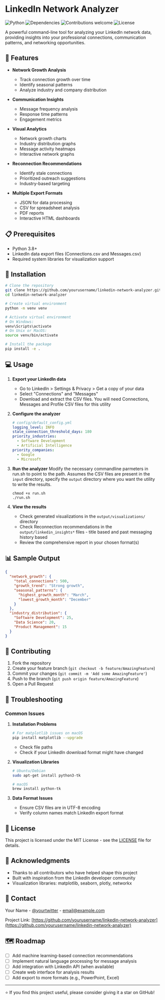 # LinkedIn Network Analyzer

![Python](https://img.shields.io/badge/python-v3.8+-blue.svg)
![Dependencies](https://img.shields.io/badge/dependencies-up%20to%20date-brightgreen.svg)
![Contributions welcome](https://img.shields.io/badge/contributions-welcome-orange.svg)
![License](https://img.shields.io/badge/license-MIT-blue.svg)

A powerful command-line tool for analyzing your LinkedIn network data, providing insights into your professional connections, communication patterns, and networking opportunities.

## 🚀 Features

- **Network Growth Analysis**
  - Track connection growth over time
  - Identify seasonal patterns
  - Analyze industry and company distribution

- **Communication Insights**
  - Message frequency analysis
  - Response time patterns
  - Engagement metrics

- **Visual Analytics**
  - Network growth charts
  - Industry distribution graphs
  - Message activity heatmaps
  - Interactive network graphs

- **Reconnection Recommendations**
  - Identify stale connections
  - Prioritized outreach suggestions
  - Industry-based targeting

- **Multiple Export Formats**
  - JSON for data processing
  - CSV for spreadsheet analysis
  - PDF reports
  - Interactive HTML dashboards

## 📋 Prerequisites

- Python 3.8+
- LinkedIn data export files (Connections.csv and Messages.csv)
- Required system libraries for visualization support

## 🔧 Installation

```bash
# Clone the repository
git clone https://github.com/yourusername/linkedin-network-analyzer.git
cd linkedin-network-analyzer

# Create virtual environment
python -m venv venv

# Activate virtual environment
# On Windows:
venv\Scripts\activate
# On Unix or MacOS:
source venv/bin/activate

# Install the package
pip install -e .
```

## 💻 Usage

1. **Export your LinkedIn data**
   - Go to LinkedIn > Settings & Privacy > Get a copy of your data
   - Select "Connections" and "Messages"
   - Download and extract the CSV files. You will need Connections, Messages and Profile CSV files for this utility

2. **Configure the analyzer**
   ```yaml
   # config/default_config.yml
   logging_level: INFO
   stale_connection_threshold_days: 180
   priority_industries:
     - Software Development
     - Artificial Intelligence
   priority_companies:
     - Google
     - Microsoft
   ```

3. **Run the analyzer**
   Modify the necessary commandline parmeters in run.sh to point to the path. Assumes the CSV files are present in the `input` directory, specify the `output` directory where you want the utility to write the results.
   ```
   chmod +x run.sh
   ./run.sh
   ```

4. **View the results**
   
   - Check generated visualizations in the `output/visualizations/` directory
   - Check Reconnection recommendations in the `output/linkedin_insights*` files - title based and past messaging history based
   - Review the comprehensive report in your chosen format(s)

## 📊 Sample Output

```json
{
  "network_growth": {
    "total_connections": 500,
    "growth_trend": "Strong growth",
    "seasonal_patterns": {
      "highest_growth_month": "March",
      "lowest_growth_month": "December"
    }
  },
  "industry_distribution": {
    "Software Development": 25,
    "Data Science": 20,
    "Product Management": 15
  }
}
```


## 🤝 Contributing

1. Fork the repository
2. Create your feature branch (`git checkout -b feature/AmazingFeature`)
3. Commit your changes (`git commit -m 'Add some AmazingFeature'`)
4. Push to the branch (`git push origin feature/AmazingFeature`)
5. Open a Pull Request

## 🐛 Troubleshooting

### Common Issues

1. **Installation Problems**
   ```bash
   # For matplotlib issues on macOS
   pip install matplotlib --upgrade
   ```

   - Check file paths
   - Check if your LinkedIn download format might have changed

2. **Visualization Libraries**
   ```bash
   # Ubuntu/Debian
   sudo apt-get install python3-tk
   
   # macOS
   brew install python-tk
   ```

3. **Data Format Issues**
   - Ensure CSV files are in UTF-8 encoding
   - Verify column names match LinkedIn export format

## 📝 License

This project is licensed under the MIT License - see the [LICENSE](LICENSE) file for details.

## 🙏 Acknowledgments

- Thanks to all contributors who have helped shape this project
- Built with inspiration from the LinkedIn developer community
- Visualization libraries: matplotlib, seaborn, plotly, networkx

## 📮 Contact

Your Name - [@yourtwitter](https://twitter.com/yourtwitter) - email@example.com

Project Link: [https://github.com/yourusername/linkedin-network-analyzer](https://github.com/yourusername/linkedin-network-analyzer)

## 🗺️ Roadmap

- [ ] Add machine learning-based connection recommendations
- [ ] Implement natural language processing for message analysis
- [ ] Add integration with LinkedIn API (when available)
- [ ] Create web interface for analysis results
- [ ] Add export to more formats (e.g., PowerPoint, Excel)

---
⭐️ If you find this project useful, please consider giving it a star on GitHub!
